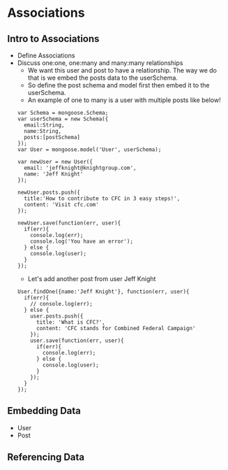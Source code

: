 # Associations

## Intro to Associations
  * Define Associations
  * Discuss one:one, one:many and many:many relationships
    - We want this user and post to have a relationship. The way we do that is we embed the posts data to the userSchema.
    - So define the post schema and model first then embed it to the userSchema.
    - An example of one to many is a user with multiple posts like below!
    ```
    var Schema = mongoose.Schema;
    var userSchema = new Schema({
      email:String,
      name:String,
      posts:[postSchema]
    });
    var User = mongoose.model('User', userSchema);

    var newUser = new User({
      email: 'jeffknight@knightgroup.com',
      name: 'Jeff Knight'
    });

    newUser.posts.push({
      title:'How to contribute to CFC in 3 easy steps!',
      content: 'Visit cfc.com'
    });

    newUser.save(function(err, user){
      if(err){
        console.log(err);
        console.log('You have an error');
      } else {
        console.log(user);
      }
    });
    ```
    - Let's add another post from user Jeff Knight
    ```
    User.findOne({name:'Jeff Knight'}, function(err, user){
      if(err){
        // console.log(err);
      } else {
        user.posts.push({
          title: 'What is CFC?',
          content: 'CFC stands for Combined Federal Campaign'
        });
        user.save(function(err, user){
          if(err){
            console.log(err);
          } else {
            console.log(user);
          }
        });
      }
    });
    ```

## Embedding Data
  * User
  * Post

## Referencing Data

